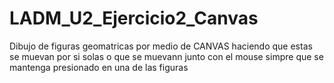 # LADM_U2_Ejercicio2_Canvas
 Dibujo de figuras geomatricas por medio de CANVAS haciendo que estas se muevan por si solas o que se muevann junto con el mouse simpre que se mantenga presionado en una de las figuras
